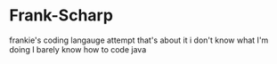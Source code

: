# Frank-Scharp
frankie's coding langauge attempt
that's about it
i don't know what I'm doing I barely know how to code java
